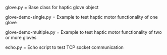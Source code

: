 glove.py = Base class for haptic glove object

glove-demo-single.py = Example to test haptic motor functionality of one glove

glove-demo-multiple.py = Example to test haptic motor functionality of two or more gloves

echo.py = Echo script to test TCP socket communication
